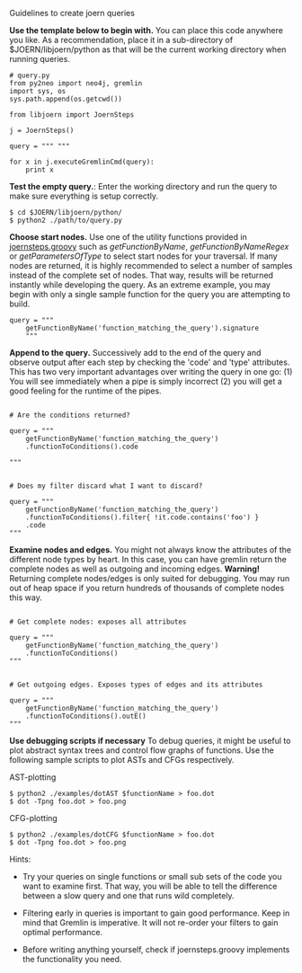 
Guidelines to create joern queries

**Use the template below to begin with.** You can place this code
   anywhere you like. As a recommendation, place it in a sub-directory
   of $JOERN/libjoern/python as that will be the current working
   directory when running queries.

```lang-none
# query.py
from py2neo import neo4j, gremlin
import sys, os
sys.path.append(os.getcwd())

from libjoern import JoernSteps

j = JoernSteps()

query = """ """

for x in j.executeGremlinCmd(query):
    print x
```

 **Test the empty query.**: Enter the working directory and run the
   query to make sure everything is setup correctly.

```
$ cd $JOERN/libjoern/python/
$ python2 ./path/to/query.py
```

 **Choose start nodes.** Use one of the utility functions provided
   in
   [joernsteps.groovy](https://github.com/fabsx00/joern/blob/master/libjoern/python/joernsteps.groovy)
   such as *getFunctionByName*, *getFunctionByNameRegex* or
   *getParametersOfType* to select start nodes for your traversal. If
   many nodes are returned, it is highly recommended to select a
   number of samples instead of the complete set of nodes. That way,
   results will be returned instantly while developing the query. As
   an extreme example, you may begin with only a single sample
   function for the query you are attempting to build.
   

```lang-none
query = """
	getFunctionByName('function_matching_the_query').signature
	"""
```

 **Append to the query.** Successively add to the end of the query
   and observe output after each step by checking the 'code' and
   'type' attributes. This has two very important advantages over
   writing the query in one go: (1) You will see immediately when a
   pipe is simply incorrect (2) you will get a good feeling for the
   runtime of the pipes.

```lang-none

# Are the conditions returned?

query = """
	getFunctionByName('function_matching_the_query')
	.functionToConditions().code

"""
```

```lang-none

# Does my filter discard what I want to discard?

query = """
	getFunctionByName('function_matching_the_query')
	.functionToConditions().filter{ !it.code.contains('foo') }
	.code
"""
```

 **Examine nodes and edges.** You might not always know the
   attributes of the different node types by heart. In this case, you
   can have gremlin return the complete nodes as well as outgoing and
   incoming edges. **Warning!** Returning complete nodes/edges is only
   suited for debugging. You may run out of heap space if you return
   hundreds of thousands of complete nodes this way.

```lang-none

# Get complete nodes: exposes all attributes

query = """
	getFunctionByName('function_matching_the_query')
	.functionToConditions()
"""
```

```lang-none

# Get outgoing edges. Exposes types of edges and its attributes

query = """
	getFunctionByName('function_matching_the_query')
	.functionToConditions().outE()
"""
```

**Use debugging scripts if necessary** To debug queries, it might be useful to
   plot abstract syntax trees and control flow graphs of
   functions. Use the following sample scripts to plot ASTs and CFGs
   respectively.

AST-plotting
```lang-none
$ python2 ./examples/dotAST $functionName > foo.dot
$ dot -Tpng foo.dot > foo.png
```

CFG-plotting
```lang-none
$ python2 ./examples/dotCFG $functionName > foo.dot
$ dot -Tpng foo.dot > foo.png
```

Hints:

- Try your queries on single functions or small sub sets of the code
  you want to examine first. That way, you will be able to tell the
  difference between a slow query and one that runs wild completely.

- Filtering early in queries is important to gain good
  performance. Keep in mind that Gremlin is imperative. It will not
  re-order your filters to gain optimal performance.

- Before writing anything yourself, check if joernsteps.groovy
  implements the functionality you need.


